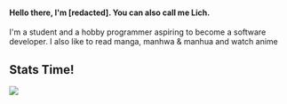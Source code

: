 #### Hello there, I'm [redacted]. You can also call me Lich. 

I'm a student and a hobby programmer aspiring to become a software developer.
I also like to read manga, manhwa & manhua and watch anime

## Stats Time!

<a href="https://github.com/AntsyLich">
  <img src="https://github-readme-stats.vercel.app/api?username=AntsyLich&bg_color=30,232526,434343&title_color=fff&text_color=fff&icon_color=fff&show_icons=true&hide_border=true&count_private=true&custom_title=Yesh%20my%20stats."/>
</a> 
